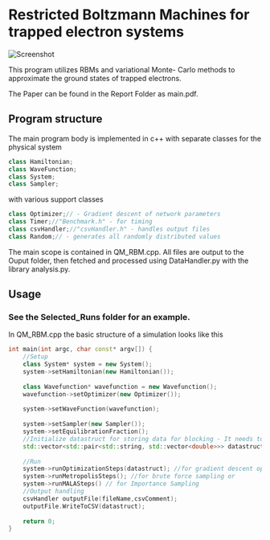 # Restricted Boltzmann Machines for trapped electron systems

![Screenshot](/Results/Report_Results/D2_P_1I_N_Importance_S_2pow20_eqS_2pow20_Position_SamplingSingle_E1.png")



This program utilizes RBMs and variational Monte- Carlo methods to approximate the ground states of trapped electrons.

The Paper can be found in the Report Folder as main.pdf.
## Program structure

The main program body is implemented in c++ with separate classes for the physical system

```c++
class Hamiltonian; 
class WaveFunction;
class System;
class Sampler;
```
with various support classes
```c++
class Optimizer;// - Gradient descent of network parameters
class Timer;//"Benchmark.h" - for timing 
class csvHandler;//"csvHandler.h" - handles output files
class Random;// - generates all randomly distributed values
```
The main scope is contained in QM_RBM.cpp. All files are output to the Ouput folder, then fetched and processed using 
DataHandler.py with the library analysis.py.

## Usage
### See the Selected_Runs folder for an example.
In QM_RBM.cpp the basic structure of a simulation looks like this
```c++
int main(int argc, char const* argv[]) {
    //Setup
    class System* system = new System();
    system->setHamiltonian(new Hamiltonian());
    
    class Wavefunction* wavefunction = new Wavefunction();
    wavefunction->setOptimizer(new Optimizer());
    
    system->setWaveFunction(wavefunction);
    
    system->setSampler(new Sampler());
    system->setEquilibrationFraction();
    //Initialize datastruct for storing data for blocking - It needs to have this form
    std::vector<std::pair<std::string, std::vector<double>>> datastruct = std::vector<std::pair<std::string, std::vector<double>>>();
    
    //Run
    system->runOptimizationSteps(datastruct); //for gradient descent optimization or
    system->runMetropolisSteps(); //for brute force sampling or
    system->runMALASteps() // for Importance Sampling
    //Output handling
    csvHandler outputFile(fileName,csvComment);
    outputFile.WriteToCSV(datastruct);
    
    return 0;
}
```

